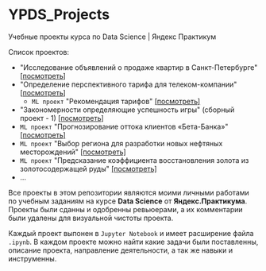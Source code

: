 # YPDS_Projects

Учебные проекты курса по Data Science | Яндекс Практикум

Список проектов:

- "Исследование объявлений о продаже квартир в Санкт-Петербурге" [[посмотреть](https://github.com/imeleges/YPDS_Projects/tree/main/exploratory_analysis_of_apartments%20)]
- "Определение перспективного тарифа для телеком-компании" [[посмотреть](https://github.com/imeleges/YPDS_Projects/tree/main/promising_tariff_for_a_telecom_company)]
  - `ML проект` "Рекомендация тарифов" [[посмотреть]](https://github.com/imeleges/YPDS_Projects/tree/main/cellular_tariffs_recommendations)
- "Закономерности определяющие успешность игры" (сборный проект - 1) [[посмотреть](https://github.com/imeleges/YPDS_Projects/tree/main/determining_game_success_patterns)]
- `ML проект` "Прогнозирование оттока клиентов «Бета-Банка»" [[посмотреть]](https://github.com/imeleges/YPDS_Projects/tree/main/forecasting_the_churn_of_betabank_customers)
- `ML проект` "Выбор региона для разработки новых нефтяных месторождений" [[посмотреть]](https://github.com/imeleges/YPDS_Projects/tree/main/new_oilwells_research)
- `ML проект` "Предсказание коэффициента восстановления золота из золотосодержащей руды" [[посмотреть]](https://github.com/imeleges/YPDS_Projects/tree/main/gold_recovery_ratio_from_gold_ore)
- ...

Все проекты в этом репозитории являются моими личными работами по учебным заданиям на курсе **Data Science** от **Яндекс.Практикума**.
Проекты были сданны и одобренны ревьюерами, а их комментарии были удалены для визуальной чистоты проекта.  

Каждый проект выпонен в `Jupyter Notebook` и  имеет расширение файла `.ipynb`. В каждом проекте можно найти какие задачи были поставленны, описание проекта, направление деятельности, а так же навыки и инструменны.